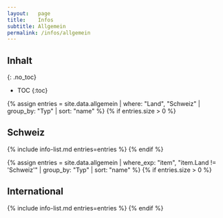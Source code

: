 ```yaml
---
layout:   page
title:    Infos
subtitle: Allgemein
permalink: /infos/allgemein
---
```


## Inhalt
{: .no_toc}

* TOC
{:toc}

{% assign entries = site.data.allgemein | where: "Land", "Schweiz" | group_by: "Typ"  | sort: "name" %}
{% if entries.size > 0 %}
## Schweiz
{% include info-list.md entries=entries %}
{% endif %}

{% assign entries = site.data.allgemein | where_exp: "item", "item.Land != 'Schweiz'" | group_by: "Typ"  | sort: "name" %}
{% if entries.size > 0 %}
## International
{% include info-list.md entries=entries %}
{% endif %}
